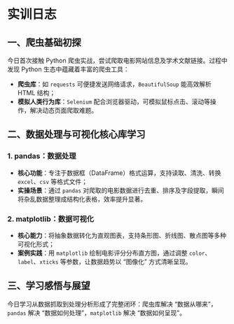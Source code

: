 # 实训日志 
## 一、爬虫基础初探  
今日首次接触 Python 爬虫实战，尝试爬取电影网站信息及学术文献链接。过程中发现 Python 生态中蕴藏着丰富的爬虫工具：  
- **爬虫库**：如 `requests` 可便捷发送网络请求，`BeautifulSoup` 能高效解析 HTML 结构；  
- **模拟人类行为库**：`Selenium` 配合浏览器驱动，可模拟鼠标点击、滚动等操作，解决动态页面爬取难题。  


## 二、数据处理与可视化核心库学习  
### 1. pandas：数据处理 
- **核心功能**：专注于数据框（DataFrame）格式运算，支持读取、清洗、转换 `excel`、`csv` 等格式文件；  
- **实操场景**：通过 `pandas` 对爬取的电影数据进行去重、排序及字段提取，瞬间将杂乱数据整理成结构化表格，效率提升显著。  

### 2. matplotlib：数据可视化 
- **核心能力**：将抽象数据转化为直观图表，支持条形图、折线图、散点图等多种可视化形式；  
- **案例实践**：用 `matplotlib` 绘制电影评分分布直方图，通过调整 `color`、`label`、`xticks` 等参数，让数据趋势以 “图像化” 方式清晰呈现。  

## 三、学习感悟与展望  
今日学习从数据抓取到处理分析形成了完整闭环：爬虫库解决 “数据从哪来”，`pandas` 解决 “数据如何处理”，`matplotlib` 解决 “数据如何呈现”。